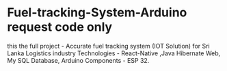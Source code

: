 # Fuel-tracking-System-Arduino request code only
this the full project - Accurate fuel tracking system (IOT Solution) for Sri Lanka Logistics industry 
Technologies - React-Native ,Java Hibernate Web, My SQL Database, Arduino Components - ESP 32.
